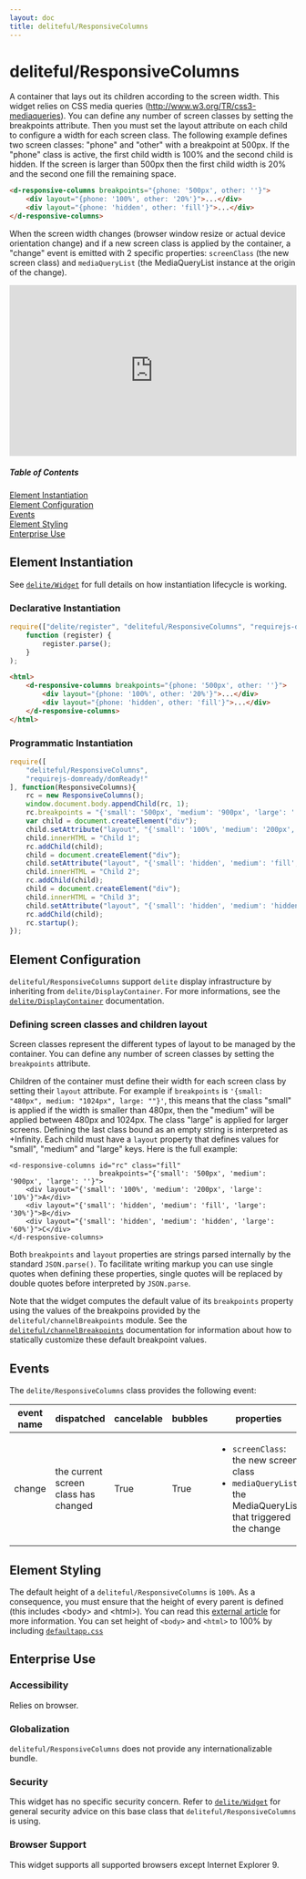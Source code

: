 ```yaml
---
layout: doc
title: deliteful/ResponsiveColumns
---
```


# deliteful/ResponsiveColumns

A container that lays out its children according to the screen width. This widget relies on CSS media queries (http://www.w3.org/TR/css3-mediaqueries). You can define any number of screen classes by setting the breakpoints attribute. Then you must set the layout attribute on each child to configure a width for each screen class.
The following example defines two screen classes: "phone" and "other" with a breakpoint at 500px. If the "phone" class is active, the first child width is 100% and the second child is hidden. If the screen is larger than 500px then the first child width is 20% and the second one fill the remaining space.
```html
<d-responsive-columns breakpoints="{phone: '500px', other: ''}">
    <div layout="{phone: '100%', other: '20%'}">...</div>
    <div layout="{phone: 'hidden', other: 'fill'}">...</div>
</d-responsive-columns>
```
When the screen width changes (browser window resize or actual device orientation change) and if a new screen class is applied by the container, a "change" event is emitted with 2 specific properties: `screenClass` (the new screen class) and `mediaQueryList` (the MediaQueryList instance at the origin of the change).

<iframe width="100%" height="300" allowfullscreen="allowfullscreen" frameborder="0" 
src="http://jsfiddle.net/ibmjs/t3tbt7qt/embedded/result,html,css,js">
<a href="http://jsfiddle.net/ibmjs/t3tbt7qt/">checkout the sample on JSFiddle</a></iframe>

##### Table of Contents
[Element Instantiation](#instantiation)  
[Element Configuration](#configuration)  
[Events](#events)  
[Element Styling](#styling)  
[Enterprise Use](#enterprise)  

<a name="instantiation"></a>
## Element Instantiation

See [`delite/Widget`](/delite/docs/master/Widget.md) for full details on how instantiation lifecycle is working.

### Declarative Instantiation

```js
require(["delite/register", "deliteful/ResponsiveColumns", "requirejs-domready/domReady!"],
	function (register) {
  		register.parse();
	}
);
```

```html
<html>
	<d-responsive-columns breakpoints="{phone: '500px', other: ''}">
		<div layout="{phone: '100%', other: '20%'}">...</div>
		<div layout="{phone: 'hidden', other: 'fill'}">...</div>
	</d-responsive-columns>
</html>
```

### Programmatic Instantiation

```js
require([
	"deliteful/ResponsiveColumns",
	"requirejs-domready/domReady!"
], function(ResponsiveColumns){
	rc = new ResponsiveColumns();
	window.document.body.appendChild(rc, 1);
	rc.breakpoints = "{'small': '500px', 'medium': '900px', 'large': ''}";
	var child = document.createElement("div");
	child.setAttribute("layout", "{'small': '100%', 'medium': '200px', 'large': '10%'}");
	child.innerHTML = "Child 1";
	rc.addChild(child);
	child = document.createElement("div");
	child.setAttribute("layout", "{'small': 'hidden', 'medium': 'fill', 'large': '30%'}");
	child.innerHTML = "Child 2";
	rc.addChild(child);
	child = document.createElement("div");
	child.innerHTML = "Child 3";
	child.setAttribute("layout", "{'small': 'hidden', 'medium': 'hidden', 'large': '60%'}");
	rc.addChild(child);
	rc.startup();
});
```

<a name="configuration"></a>
## Element Configuration

`deliteful/ResponsiveColumns` support `delite` display infrastructure by inheriting from `delite/DisplayContainer`. 
For more informations, see the [`delite/DisplayContainer`](/delite/docs/master/DisplayContainer.md) documentation.

### Defining screen classes and children layout

Screen classes represent the different types of layout to be managed by the container. You can define any number of screen classes by setting the `breakpoints` attribute. 

Children of the container must define their width for each screen class by setting their `layout` attribute.
For example if `breakpoints` is `'{small: "480px", medium: "1024px", large: ""}'`, this means that the class "small" is applied if the width is smaller than 480px, then the "medium" will be applied between 480px and 1024px. The class "large" is applied for larger screens. Defining the last class bound as an empty string is interpreted as +Infinity.
Each child must have a `layout` property that defines values for "small", "medium" and "large" keys. Here is the full example:
```
<d-responsive-columns id="rc" class="fill"
					  breakpoints="{'small': '500px', 'medium': '900px', 'large': ''}">
	<div layout="{'small': '100%', 'medium': '200px', 'large': '10%'}">A</div>
	<div layout="{'small': 'hidden', 'medium': 'fill', 'large': '30%'}">B</div>
	<div layout="{'small': 'hidden', 'medium': 'hidden', 'large': '60%'}">C</div>
</d-responsive-columns>
```

Both `breakpoints` and `layout` properties are strings parsed internally by the standard `JSON.parse()`. To facilitate writing markup you can use single quotes when defining these properties, single quotes will be replaced by double quotes before interpreted by `JSON.parse`.

Note that the widget computes the default value of its `breakpoints` property using the 
values of the breakpoins provided by the `deliteful/channelBreakpoints` module. 
See the [`deliteful/channelBreakpoints`](./channelBreakpoints.md) documentation
for information about how to statically customize these default breakpoint values.

<a name="events"></a>
## Events

The `delite/ResponsiveColumns` class provides the following event:

|event name|dispatched|cancelable|bubbles|properties|
|----------|----------|----------|-------|----------|
|change|the current screen class has changed|True|True|<ul><li>`screenClass`: the new screen class</li><li>`mediaQueryList`: the MediaQueryList that triggered the change</li></ul>|
 

<a name="styling"></a>
## Element Styling

The default height of a `deliteful/ResponsiveColumns` is ``100%``. As a consequence, you must ensure that the height of every parent is defined (this includes \<body> and \<html>). You can read this [external article](http://webdesign.about.com/od/csstutorials/f/set-css-height-100-percent.htm) for more information. 
You can set height of `<body>` and `<html>` to 100% by including [`defaultapp.css`](/delite/docs/master/defaultapp.md) 

<a name="enterprise"></a>
## Enterprise Use

### Accessibility

Relies on browser.

### Globalization

`deliteful/ResponsiveColumns` does not provide any internationalizable bundle.

### Security

This widget has no specific security concern. Refer to [`delite/Widget`](/delite/docs/master/Widget.md) for general security advice on this base class that `deliteful/ResponsiveColumns` is using.

### Browser Support

This widget supports all supported browsers except Internet Explorer 9.
